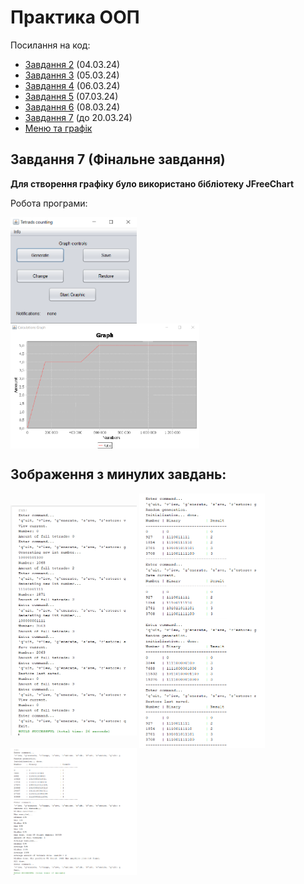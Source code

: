 # Практика ООП
Посилання на код:
- [Завдання 2](src/Task2) (04.03.24)
- [Завдання 3](src/Task3) (05.03.24)
- [Завдання 4](src/Task4) (06.03.24)
- [Завдання 5](src/Task5) (07.03.24)
- [Завдання 6](src/Task6) (08.03.24)
- [Завдання 7](src/Task7) (до 20.03.24)
- [Меню та графік](src/Application) 

## Завдання 7 (Фінальне завдання)

<b>Для створення графіку було використано бібліотеку JFreeChart</b>

Робота програми:

<img align="center" width="40%" height="40%" src="images/Screenshot9.PNG">

<img align="center" width="60%" height="60%" src="images/Screenshot10.PNG">

## Зображення з минулих завдань:

<img align="center" width="40%" height="40%" src="images/Screenshot.PNG">

<img align="center" width="40%" height="40%" src="images/Screenshot6.PNG">

<img align="center" width="40%" height="40%" src="images/Screenshot8.PNG">

